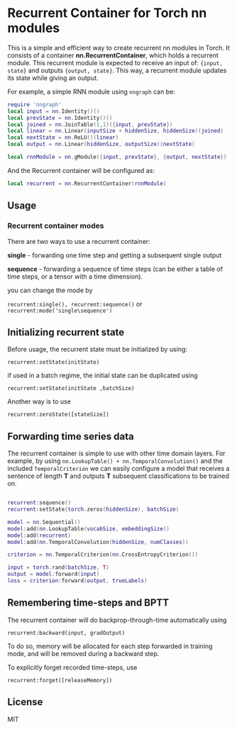 # Recurrent Container for Torch nn modules
This is a simple and efficient way to create recurrent nn modules in Torch. It consists of a container **nn.RecurrentContainer**, which holds a recurrent module.
This recurrent module is expected to receive an input of: `{input, state}` and outputs `{output, state}`. This way, a recurrent module updates its state while giving an output.

For example, a simple RNN module using `nngraph` can be:
```lua
require 'nngraph'
local input = nn.Identity()()
local prevState = nn.Identity()()
local joined = nn.JoinTable(1,1)({input, prevState})
local linear = nn.Linear(inputSize + hiddenSize, hiddenSize)(joined)
local nextState = nn.ReLU()(linear)
local output = nn.Linear(hiddenSize, outputSize)(nextState)

local rnnModule = nn.gModule({input, prevState}, {output, nextState})
```
And the Recurrent container will be configured as:
```lua
local recurrent = nn.RecurrentContainer(rnnModule)
```
## Usage
### Recurrent container modes
There are two ways to use a recurrent container:

**single** - forwarding one time step and getting a subsequent single output

**sequence** - forwarding a sequence of time steps (can be either a table of time steps, or a tensor with a time dimension).

you can change the mode by

`recurrent:single(), recurrent:sequence()`
 or
 `recurrent:mode('single\sequence')`

## Initializing recurrent state
Before usage, the recurrent state must be initialized by using:

`recurrent:setState(initState)`

if used in a batch regime, the initial state can be duplicated using

`recurrent:setState(initState ,batchSize)`

Another way is to use

`recurrent:zeroState([stateSize])`

## Forwarding time series data

The recurrent container is simple to use with other time domain layers.
For example, by using `nn.LookupTable() + nn.TemporalConvolution()` and the included `TemporalCriterion` we can easily configure a model that receives a sentence of length **T** and outputs **T** subsequent classifications to be trained on.
```lua

recurrent:sequence()
recurrent:setState(torch.zeros(hiddenSize), batchSize)

model = nn.Sequential()
model:add(nn.LookupTable(vocabSize, embeddingSize))
model:add(recurrent)
model:add(nn.TemporalConvolution(hiddenSize, numClasses))

criterion = nn.TemporalCriterion(nn.CrossEntropyCriterion())

input = torch.rand(batchSize, T)
output = model:forward(input)
loss = criterion:forward(output, trueLabels)
```
## Remembering time-steps and BPTT

The recurrent container will do backprop-through-time automatically using

`recurrent:backward(input, gradOutput)`

To do so, memory will be allocated for each step forwarded in training mode, and will be removed during a backward step.

To explicitly forget recorded time-steps, use

`recurrent:forget([releaseMemory])`

## License

MIT
